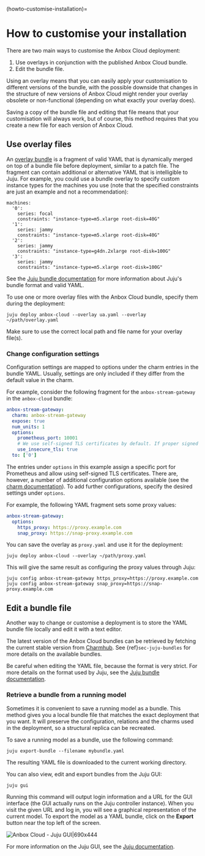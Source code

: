 (howto-customise-installation)=
# How to customise your installation

There are two main ways to customise the Anbox Cloud deployment:

1. Use overlays in conjunction with the published Anbox Cloud bundle.
2. Edit the bundle file.

Using an overlay means that you can easily apply your customisation to different versions of the bundle, with the possible downside that changes in the structure of new versions of Anbox Cloud might render your overlay obsolete or non-functional (depending on what exactly your overlay does).

Saving a copy of the bundle file and editing that file means that your customisation will always work, but of course, this method requires that you create a new file for each version of Anbox Cloud.

## Use overlay files

An [overlay bundle](https://juju.is/docs/juju/bundle) is a fragment of valid YAML that is dynamically merged on top of a bundle file before deployment, similar to a patch file. The fragment can contain additional or alternative YAML that is intelligible to Juju. For example, you could use a bundle overlay to specify custom instance types for the machines you use (note that the specified constraints are just an example and not a recommendation):

    machines:
      '0':
        series: focal
        constraints: "instance-type=m5.xlarge root-disk=40G"
      '1':
        series: jammy
        constraints: "instance-type=m5.xlarge root-disk=40G"
      '2':
        series: jammy
        constraints: "instance-type=g4dn.2xlarge root-disk=100G"
      '3':
        series: jammy
        constraints: "instance-type=m5.xlarge root-disk=100G"

See the [Juju bundle documentation](https://juju.is/docs/sdk/bundle-reference) for more information about Juju's bundle format and valid YAML.

To use one or more overlay files with the Anbox Cloud bundle, specify them during the deployment:

    juju deploy anbox-cloud --overlay ua.yaml --overlay ~/path/overlay.yaml

Make sure to use the correct local path and file name for your overlay file(s).


### Change configuration settings

Configuration settings are mapped to options under the charm entries in the bundle YAML. Usually, settings are only included if they differ from the default value in the charm.

For example, consider the following fragment for the `anbox-stream-gateway` in the `anbox-cloud` bundle:

```yaml
anbox-stream-gateway:
  charm: anbox-stream-gateway
  expose: true
  num_units: 1
  options:
    prometheus_port: 10001
    # We use self-signed TLS certificates by default. If proper signed certificates are used, this can be dropped.
    use_insecure_tls: true
  to: ['0']
```

The entries under `options` in this example assign a specific port for Prometheus and allow using self-signed TLS certificates. There are, however, a number of additional configuration options available (see the [charm documentation](https://charmhub.io/anbox-charmers-anbox-stream-gateway)). To add further configurations, specify the desired settings under `options`.

For example, the following YAML fragment sets some proxy values:

```yaml
anbox-stream-gateway:
  options:
    https_proxy: https://proxy.example.com
    snap_proxy: https://snap-proxy.example.com
```

You can save the overlay as `proxy.yaml` and use it for the deployment:

    juju deploy anbox-cloud --overlay ~/path/proxy.yaml

This will give the same result as configuring the proxy values through Juju:

    juju config anbox-stream-gateway https_proxy=https://proxy.example.com
    juju config anbox-stream-gateway snap_proxy=https://snap-proxy.example.com


## Edit a bundle file

Another way to change or customise a deployment is to store the YAML bundle file locally and edit it with a text editor.

The latest version of the Anbox Cloud bundles can be retrieved by fetching the current stable version from [Charmhub](https://charmhub.io/). See {ref}`sec-juju-bundles` for more details on the available bundles.

Be careful when editing the YAML file, because the format is very strict. For more details on the format used by Juju, see the [Juju bundle documentation](https://juju.is/docs/sdk/bundle-reference).

### Retrieve a bundle from a running model

Sometimes it is convenient to save a running model as a bundle. This method gives you a local bundle file that matches the exact deployment that you want. It will preserve the configuration, relations and the charms used in the deployment, so a structural replica can be recreated.

To save a running model as a bundle, use the following command:

    juju export-bundle --filename mybundle.yaml

The resulting YAML file is downloaded to the current working directory.

You can also view, edit and export bundles from the Juju GUI:

    juju gui

Running this command will output login information and a URL for the GUI interface (the GUI actually runs on the Juju controller instance). When you visit the given URL and log in, you will see a graphical representation of the current model. To export the model as a YAML bundle, click on the **Export** button near the top left of the screen.

![Anbox Cloud - Juju GUI|690x444](https://assets.ubuntu.com/v1/53cf7db6-install_customise_juju-model.png)

For more information on the Juju GUI, see the [Juju documentation](https://juju.is/docs/olm/accessing-the-dashboard).
